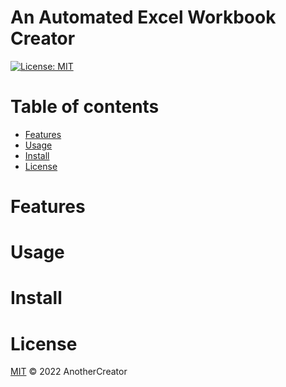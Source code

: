 # An Automated Excel Workbook Creator
[![License: MIT](https://img.shields.io/badge/License-MIT-yellow.svg)](https://opensource.org/licenses/MIT)

# Table of contents
- [Features](#features)
- [Usage](#usage)
- [Install](#install)
- [License](#license)

# Features

# Usage

# Install

# License
[MIT](https://opensource.org/licenses/MIT) © 2022 AnotherCreator
